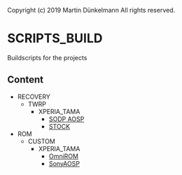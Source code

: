 Copyright (c) 2019 Martin Dünkelmann
All rights reserved.

# SCRIPTS_BUILD
Buildscripts for the projects

## Content
- RECOVERY
  - TWRP
    - XPERIA_TAMA
      - [SODP AOSP](RECOVERY/TWRP/XPERIA_TAMA/SODP/README.md)
      - [STOCK](RECOVERY/TWRP/XPERIA_TAMA/STOCK/README.md)
- ROM
  - CUSTOM
    - XPERIA_TAMA
      - [OmniROM](ROM/CUSTOM/XPERIA_TAMA/OmniROM/README.md)
      - [SonyAOSP](ROM/CUSTOM/XPERIA_TAMA/SonyAOSP/README.md)

